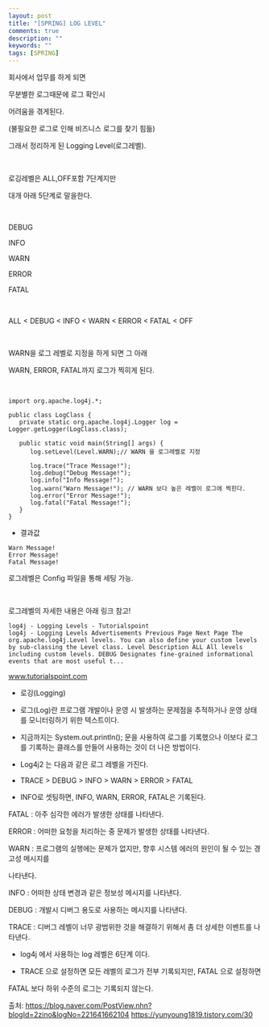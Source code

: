 ```yaml
---
layout: post
title: "[SPRING] LOG LEVEL"
comments: true
description: ""
keywords: ""
tags: [SPRING]
---
```


회사에서 업무를 하게 되면

무분별한 로그때문에 로그 확인시

어려움을 겪게된다.

(불필요한 로그로 인해 비즈니스 로그를 찾기 힘듦)

그래서 정리하게 된 Logging Level(로그레벨).

​

로깅레벨은 ALL,OFF포함 7단계지만

대개 아래 5단계로 말을한다.

​

DEBUG

INFO

WARN

ERROR

FATAL

​

ALL < DEBUG < INFO < WARN < ERROR < FATAL < OFF

​

WARN을 로그 레벨로 지정을 하게 되면 그 아래

WARN, ERROR, FATAL까지 로그가 찍히게 된다.

​
```
import org.apache.log4j.*;

public class LogClass {
   private static org.apache.log4j.Logger log = Logger.getLogger(LogClass.class);
   
   public static void main(String[] args) {
      log.setLevel(Level.WARN);// WARN 을 로그레벨로 지정

      log.trace("Trace Message!");
      log.debug("Debug Message!");
      log.info("Info Message!");
      log.warn("Warn Message!"); // WARN 보다 높은 레벨이 로그에 찍힌다.
      log.error("Error Message!");
      log.fatal("Fatal Message!");
   }
}
```

- 결과값

```
Warn Message!
Error Message!
Fatal Message!
```

로그레벨은 Config 파일을 통해 세팅 가능.

​

로그레벨의 자세한 내용은 아래 링크 참고!

``` 
log4j - Logging Levels - Tutorialspoint
log4j - Logging Levels Advertisements Previous Page Next Page The org.apache.log4j.Level levels. You can also define your custom levels by sub-classing the Level class. Level Description ALL All levels including custom levels. DEBUG Designates fine-grained informational events that are most useful t...
```

www.tutorialspoint.com



- 로깅(Logging) 

- 로그(Log)란 프로그램 개발이나 운영 시 발생하는 문제점을 추적하거나 운영 상태를 모니터링하기 위한 텍스트이다.

- 지금까지는 System.out.println(); 문을 사용하여 로그를 기록했으나 이보다 로그를 기록하는 클래스를 만들어 사용하는 것이 더 나은 방법이다.

- Log4j2 는 다음과 같은 로그 레벨을 가진다. 

- TRACE > DEBUG > INFO > WARN > ERROR > FATAL

- INFO로 셋팅하면, INFO, WARN, ERROR, FATAL은 기록된다.

FATAL : 아주 심각한 에러가 발생한 상태를 나타낸다.

ERROR : 어떠한 요청을 처리하는 중 문제가 발생한 상태를 나타낸다.

WARN : 프로그램의 실행에는 문제가 없지만, 향후 시스템 에러의 원인이 될 수 있는 경고성 메시지를 

나타낸다.

INFO : 어떠한 상태 변경과 같은 정보성 메시지를 나타낸다.

DEBUG : 개발시 디버그 용도로 사용하는 메시지를 나타낸다.

TRACE : 디버그 레벨이 너무 광범위한 것을 해결하기 위해서 좀 더 상세한 이벤트를 나타낸다. 

- log4j 에서 사용하는 log 레벨은 6단계 이다.

- TRACE 으로 설정하면 모든 레벨의 로그가 전부 기록되지만, FATAL 으로 설정하면 

FATAL 보다 하위 수준의 로그는 기록되지 않는다.

출처: https://blog.naver.com/PostView.nhn?blogId=2zino&logNo=221641662104
      https://yunyoung1819.tistory.com/30

